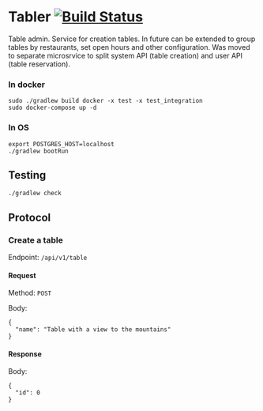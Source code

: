 # Tabler  [![Build Status](https://travis-ci.org/comtihon/tabler.svg?branch=master)](https://travis-ci.org/comtihon/tabler)
Table admin. Service for creation tables.
In future can be extended to group tables by restaurants, set open hours
and other configuration.
Was moved to separate microsrvice to split system API (table creation) and
user API (table reservation).

### In docker

    sudo ./gradlew build docker -x test -x test_integration
    sudo docker-compose up -d

### In OS

    export POSTGRES_HOST=localhost
    ./gradlew bootRun

## Testing

    ./gradlew check

## Protocol
### Create a table

Endpoint: `/api/v1/table`

#### Request

Method: `POST`

Body:

```
{
  "name": "Table with a view to the mountains"
}
```

#### Response

Body:
```
{
  "id": 0
}
```
